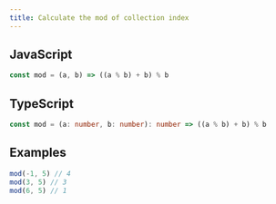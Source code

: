 ```yaml
---
title: Calculate the mod of collection index
---
```


## JavaScript
```js
const mod = (a, b) => ((a % b) + b) % b
```

## TypeScript
```ts
const mod = (a: number, b: number): number => ((a % b) + b) % b
```

## Examples
```js
mod(-1, 5) // 4
mod(3, 5) // 3
mod(6, 5) // 1
```
